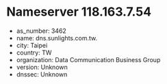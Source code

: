 # Nameserver 118.163.7.54

* as_number: 3462
* name: dns.sunlights.com.tw.
* city: Taipei
* country: TW
* organization: Data Communication Business Group
* version: Unknown
* dnssec: Unknown
